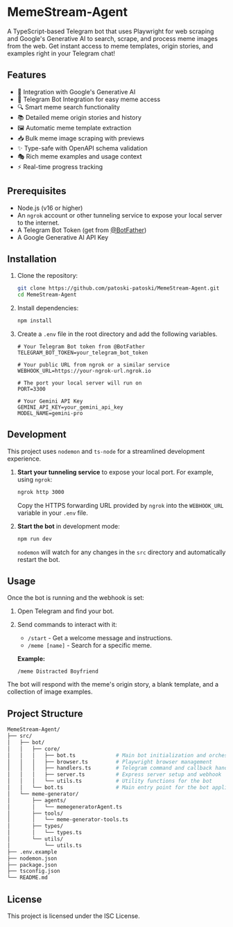 # MemeStream-Agent

A TypeScript-based Telegram bot that uses Playwright for web scraping and Google's Generative AI to search, scrape, and process meme images from the web. Get instant access to meme templates, origin stories, and examples right in your Telegram chat!

## Features
- 🤖 Integration with Google's Generative AI
- 🤖 Telegram Bot Integration for easy meme access
- 🔍 Smart meme search functionality
- 📚 Detailed meme origin stories and history
- 🖼️ Automatic meme template extraction
- 📥 Bulk meme image scraping with previews
- ✨ Type-safe with OpenAPI schema validation
- 🎭 Rich meme examples and usage context
- ⚡ Real-time progress tracking

## Prerequisites

- Node.js (v16 or higher)
- An `ngrok` account or other tunneling service to expose your local server to the internet.
- A Telegram Bot Token (get from [@BotFather](https://t.me/botfather))
- A Google Generative AI API Key

## Installation

1.  Clone the repository:
    ```bash
    git clone https://github.com/patoski-patoski/MemeStream-Agent.git
    cd MemeStream-Agent
    ```

2.  Install dependencies:
    ```bash
    npm install
    ```

3.  Create a `.env` file in the root directory and add the following variables.
    ```env
    # Your Telegram Bot token from @BotFather
    TELEGRAM_BOT_TOKEN=your_telegram_bot_token

    # Your public URL from ngrok or a similar service
    WEBHOOK_URL=https://your-ngrok-url.ngrok.io

    # The port your local server will run on
    PORT=3300

    # Your Gemini API Key
    GEMINI_API_KEY=your_gemini_api_key
    MODEL_NAME=gemini-pro
    ```

## Development

This project uses `nodemon` and `ts-node` for a streamlined development experience.

1.  **Start your tunneling service** to expose your local port. For example, using `ngrok`:

    ```bash
    ngrok http 3000
    ```
    Copy the HTTPS forwarding URL provided by `ngrok` into the `WEBHOOK_URL` variable in your `.env` file.

2.  **Start the bot** in development mode:

    ```bash
    npm run dev
    ```
    `nodemon` will watch for any changes in the `src` directory and automatically restart the bot.

## Usage

Once the bot is running and the webhook is set:

1.  Open Telegram and find your bot.
2.  Send commands to interact with it:
    -   `/start` - Get a welcome message and instructions.
    -   `/meme [name]` - Search for a specific meme.

    **Example:**
    ```
    /meme Distracted Boyfriend
    ```

The bot will respond with the meme's origin story, a blank template, and a collection of image examples.

## Project Structure

```bash
MemeStream-Agent/
├── src/
│   ├── bot/
│   │   ├── core/
│   │   │   ├── bot.ts             # Main bot initialization and orchestration
│   │   │   ├── browser.ts         # Playwright browser management
│   │   │   ├── handlers.ts        # Telegram command and callback handlers
│   │   │   ├── server.ts          # Express server setup and webhook
│   │   │   └── utils.ts           # Utility functions for the bot
│   │   └── bot.ts                 # Main entry point for the bot application
│   └── meme-generator/
│       ├── agents/
│       │   └── memegeneratorAgent.ts
│       ├── tools/
│       │   └── meme-generator-tools.ts
│       ├── types/
│       │   └── types.ts
│       └── utils/
│           └── utils.ts
├── .env.example
├── nodemon.json
├── package.json
├── tsconfig.json
└── README.md
```

## License

This project is licensed under the ISC License.
